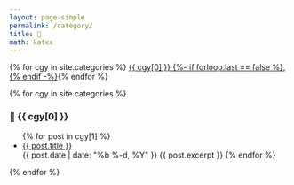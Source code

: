 ```yaml
---
layout: page-simple
permalink: /category/
title: 📑
math: katex
---
```

{% for cgy in site.categories %} <a class="post-list-heading" href="#{{ cgy[0] | slugify }}">{{ cgy[0] }} {%- if forloop.last == false %},{% endif -%}</a>{% endfor %}

{% for cgy in site.categories %}
  <h3 id="{{ cgy[0] | slugify }}">📑 {{ cgy[0] }}</h3>
  <ul>
    {% for post in cgy[1] %}
      <li><a class="post-link" href="{{ site.baseurl }}{{ post.url }}">{{ post.title }}</a></li>
      {{ post.date | date: "%b %-d, %Y" }}
      {{ post.excerpt }}
    {% endfor %}
  </ul>
{% endfor %}
